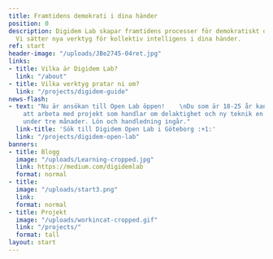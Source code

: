 ```yaml
---
title: Framtidens demokrati i dina händer
position: 0
description: Digidem Lab skapar framtidens processer för demokratiskt deltagande.
  Vi sätter nya verktyg för kollektiv intelligens i dina händer.
ref: start
header-image: "/uploads/JBe2745-04ret.jpg"
links:
- title: Vilka är Digidem Lab?
  link: "/about"
- title: Vilka verktyg pratar ni om?
  link: "/projects/digidem-guide"
news-flash:
- text: "Nu är ansökan till Open Lab öppen!    \nDu som är 18-25 år kan ansöka om
    att arbeta med projekt som handlar om delaktighet och ny teknik en kväll i veckan
    under tre månader. Lön och handledning ingår."
  link-title: 'Sök till Digidem Open Lab i Göteborg :+1:'
  link: "/projects/digidem-open-lab"
banners:
- title: Blogg
  image: "/uploads/Learning-cropped.jpg"
  link: https://medium.com/digidemlab
  format: normal
- title: 
  image: "/uploads/start3.png"
  link: 
  format: normal
- title: Projekt
  image: "/uploads/workincat-cropped.gif"
  link: "/projects/"
  format: tall
layout: start
---
```


